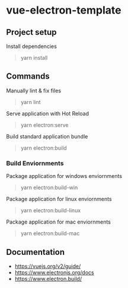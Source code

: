 # vue-electron-template

## Project setup
Install dependencies
> yarn install


## Commands
Manually lint & fix files
> yarn lint

Serve application with Hot Reload
> yarn electron:serve

Build standard application bundle
> yarn electron:build

### Build Enviornments
Package application for windows enviornments
> yarn electron:build-win

Package application for linux enviornments
> yarn electron:build-linux

Package application for mac enviornments
> yarn electron:build-mac

## Documentation
- https://vuejs.org/v2/guide/
- https://www.electronjs.org/docs
- https://www.electron.build/
